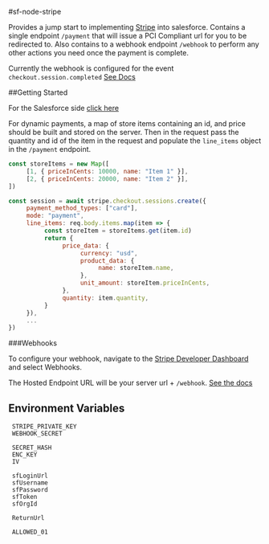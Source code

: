 #sf-node-stripe

Provides a jump start to implementing [Stripe](https://stripe.com/docs/api) into salesforce. Contains a single endpoint ```/payment``` that will issue a PCI Compliant url for you to be redirected to. Also contains to a webhook endpoint ```/webhook``` to perform any other actions you need once the payment is complete.

Currently the webhook is configured for the event ```checkout.session.completed``` [See Docs](https://stripe.com/docs/api/events/types)

##Getting Started

For the Salesforce side [click here](https://github.com/effordDev/sf-stripe)

For dynamic payments, a map of store items containing an id, and price should be built and stored on the server. Then in the request pass the quantity and id of the item in the request and populate the ```line_items``` object in the ```/payment``` endpoint.

```js
const storeItems = new Map([
     [1, { priceInCents: 10000, name: "Item 1" }],
     [2, { priceInCents: 20000, name: "Item 2" }],
])

const session = await stripe.checkout.sessions.create({
     payment_method_types: ["card"],
     mode: "payment",
     line_items: req.body.items.map(item => {
          const storeItem = storeItems.get(item.id)
          return {
               price_data: {
                    currency: "usd",
                    product_data: {
                         name: storeItem.name,
                    },
                    unit_amount: storeItem.priceInCents,
               },
               quantity: item.quantity,
          }
     }),
     ...
})
```

###Webhooks

To configure your webhook, navigate to the [Stripe Developer Dashboard](https://dashboard.stripe.com/test/developers) and select Webhooks.

The Hosted Endpoint URL will be your server url + ```/webhook```. [See the docs](https://stripe.com/docs/api/webhook_endpoints)

## Environment Variables
     STRIPE_PRIVATE_KEY
     WEBHOOK_SECRET

     SECRET_HASH
     ENC_KEY
     IV

     sfLoginUrl
     sfUsername
     sfPassword
     sfToken
     sfOrgId

     ReturnUrl

     ALLOWED_01